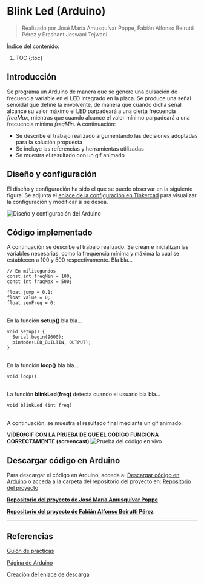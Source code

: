 # Blink Led (Arduino)
> Realizado por José María Amusquívar Poppe, Fabián Alfonso Beirutti Pérez y Prashant Jeswani Tejwani

Índice del contenido:

1. TOC
{:toc}

## Introducción
Se programa un Arduino de manera que se genere una pulsación de frecuencia variable en el LED integrado en la placa. 
Se produce una señal senoidal que define la envolvente, de manera que cuando dicha señal alcance su valor máximo el  LED  parpadeará  a  una cierta frecuencia *freqMax*, mientras que cuando alcance el valor mínimo parpadeará a una frecuencia mínima *freqMin*.  A continuación:

* Se describe el trabajo realizado argumentando las decisiones adoptadas para la solución propuesta
* Se incluye las referencias y herramientas utilizadas
* Se muestra el resultado con un gif animado

## Diseño y configuración 

El diseño y configuración ha sido el que se puede observar en la siguiente figura. Se adjunta el <a href="https://www.tinkercad.com/things/cknacAsoMJE-incredible-borwo-kieran/editel?sharecode=UHx28ofDD76VNEo8F0XTEAmwv4uie5BVpQHbD90QBDI">enlace de la configuración en Tinkercad</a> para visualizar la configuración y modificar si se desea.

![](/My-Processing-Book/images/blink_led/blink_led.PNG "Diseño y configuración del Arduino")

## Código implementado

A continuación se describe el trabajo realizado. Se crean e inicializan las variables necesarias, como la frequencia mínima y máxima la cual se establecen a 100 y 500 respectivamente. Bla bla...

    // En milisegundos
    const int freqMin = 100;
    const int fraqMax = 500;
    
    float jump = 0.1;
    float value = 0;
    float senFreq = 0;

<br>En la función **setup()** bla bla...
    
    void setup() {  
      Serial.begin(9600);
      pinMode(LED_BUILTIN, OUTPUT);
    }

<br>En la función **loop()** bla bla...

    void loop()
    
<br>La función **blinkLed(freq)** detecta cuando el usuario bla bla...
      
    void blinkLed (int freq)    
      
<br>A continuación, se muestra el resultado final mediante un gif animado: 

**VÍDEO/GIF CON LA PRUEBA DE QUE EL CÓDIGO FUNCIONA CORRECTAMENTE (screencast)**
![](/My-Processing-Book/images/blink_led/blink-led-demo.gif "Prueba del código en vivo")

## Descargar código en Arduino
Para descargar el código en Arduino, acceda a: <a href="https://downgit.github.io/#/home?url=https://github.com/Prashant-JT/My-Processing-Book/tree/master/projects/blink_led">Descargar código en Arduino</a> o acceda a la carpeta del repositorio del proyecto en: <a href="https://github.com/Prashant-JT/My-Processing-Book/tree/master/projects/blink_led">Repositorio del proyecto</a>

<a href="#"><b>Repositorio del proyecto de José María Amusquívar Poppe</b></a>

<a href="#"><b>Repositorio del proyecto de Fabián Alfonso Beirutti Pérez</b></a>

---

## Referencias

[Guión de prácticas](https://ncvt-aep.ulpgc.es/cv/ulpgctp21/pluginfile.php/412240/mod_resource/content/37/CIU_Pr_cticas.pdf)

[Página de Arduino](https://www.arduino.cc/)

[Creación del enlace de descarga](https://downgit.github.io/#/home)
